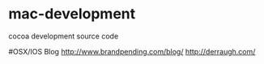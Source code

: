 # mac-development
cocoa development source code

#OSX/IOS Blog
http://www.brandpending.com/blog/
http://derraugh.com/
